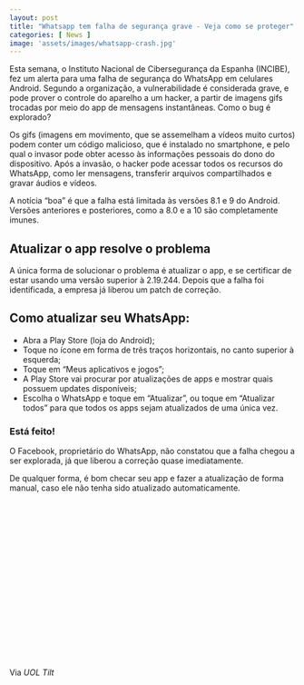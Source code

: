 ```yaml
---
layout: post
title: "Whatsapp tem falha de segurança grave - Veja como se proteger"
categories: [ News ]
image: 'assets/images/whatsapp-crash.jpg'
---
```


Esta semana, o Instituto Nacional de Cibersegurança da Espanha (INCIBE), fez um alerta para uma falha de segurança do WhatsApp em celulares Android. Segundo a organização, a vulnerabilidade é considerada grave, e pode prover o controle do aparelho a um hacker, a partir de imagens gifs trocadas por meio do app de mensagens instantâneas.
Como o bug é explorado?

Os gifs (imagens em movimento, que se assemelham a vídeos muito curtos) podem conter um código malicioso, que é instalado no smartphone, e pelo qual o invasor pode obter acesso às informações pessoais do dono do dispositivo. Após a invasão, o hacker pode acessar todos os recursos do WhatsApp, como ler mensagens, transferir arquivos compartilhados e gravar áudios e vídeos.

<script async src="//pagead2.googlesyndication.com/pagead/js/adsbygoogle.js"></script>
<ins class="adsbygoogle"
style="display:block; text-align:center;"
data-ad-layout="in-article"
data-ad-format="fluid"
data-ad-client="ca-pub-2838251107855362"
data-ad-slot="8549252987"></ins>
<script>
(adsbygoogle = window.adsbygoogle || []).push({});
</script>

A notícia “boa” é que a falha está limitada às versões 8.1 e 9 do Android. Versões anteriores e posteriores, como a 8.0 e a 10 são completamente imunes.

## Atualizar o app resolve o problema

A única forma de solucionar o problema é atualizar o app, e se certificar de estar usando uma versão superior à 2.19.244. Depois que a falha foi identificada, a empresa já liberou um patch de correção.

## Como atualizar seu WhatsApp:

+ Abra a Play Store (loja do Android);
+ Toque no ícone em forma de três traços horizontais, no canto superior à esquerda;
+ Toque em “Meus aplicativos e jogos”;
+ A Play Store vai procurar por atualizações de apps e mostrar quais possuem updates disponíveis;
+ Escolha o WhatsApp e toque em “Atualizar”, ou toque em “Atualizar todos” para que todos os apps sejam atualizados de uma única vez.

### Está feito!

O Facebook, proprietário do WhatsApp, não constatou que a falha chegou a ser explorada, já que liberou a correção quase imediatamente.

De qualquer forma, é bom checar seu app e fazer a atualização de forma manual, caso ele não tenha sido atualizado automaticamente.

<script async src="//pagead2.googlesyndication.com/pagead/js/adsbygoogle.js"></script>
<ins class="adsbygoogle"
style="display:inline-block;width:336px;height:280px"
data-ad-client="ca-pub-2838251107855362"
data-ad-slot="5351066970"></ins>
<script>
(adsbygoogle = window.adsbygoogle || []).push({});
</script>

Via *UOL Tilt*

<script async src="//pagead2.googlesyndication.com/pagead/js/adsbygoogle.js"></script>
<!-- Games Root -->
<ins class="adsbygoogle"
style="display:inline-block;width:336px;height:50px"
data-ad-client="ca-pub-2838251107855362"
data-ad-slot="5351066970"></ins>
<script>
(adsbygoogle = window.adsbygoogle || []).push({});
</script>


